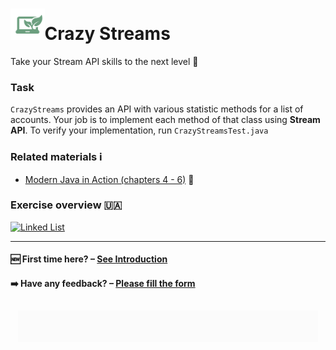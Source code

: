 # <img src="https://raw.githubusercontent.com/bobocode-projects/resources/master/image/logo_transparent_background.png" height=50/>Crazy Streams
Take your Stream API skills to the next level 💪

### Task
`CrazyStreams` provides an API with various statistic methods for a list of accounts. 
Your job is to implement each method of that class using **Stream API**. 
To verify your implementation, run `CrazyStreamsTest.java`
 
### Related materials ℹ️
* [Modern Java in Action (chapters 4 - 6)](https://www.amazon.com/dp/1617293563/ref=cm_sw_r_tw_dp_XN3TPAASB945V8XQPW5F) 📕

### Exercise overview 🇺🇦
[![Linked List](https://yt-embed.herokuapp.com/embed?v=o1H6kMlCQ74)](https://youtu.be/o1H6kMlCQ74)

---
#### 🆕 First time here? – [See Introduction](https://github.com/bobocode-projects/java-fundamentals-exercises/tree/main/0-0-intro#introduction)
#### ➡️ Have any feedback? – [Please fill the form ](https://forms.gle/K1ETyrRybV1RpfHA6)

##
<div align="center"><img src="https://raw.githubusercontent.com/bobocode-projects/resources/master/animation/GitHub%20Star_3.gif" height=50/></div>